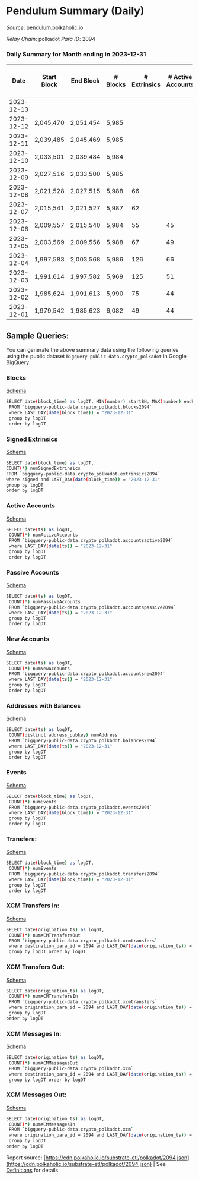 # Pendulum Summary (Daily)

_Source_: [pendulum.polkaholic.io](https://pendulum.polkaholic.io)

*Relay Chain*: polkadot
*Para ID*: 2094



### Daily Summary for Month ending in 2023-12-31


| Date    | Start Block | End Block | # Blocks | # Extrinsics | # Active Accounts | # Passive Accounts | # New Accounts | # Addresses | # Events  | # Transfers ($USD) | # XCM Transfers In ($USD) | # XCM Transfers Out ($USD) | # XCM In | # XCM Out | Issues |
|---------|-------------|-----------|----------|--------------|-------------------|--------------------|----------------|-------------|-----------|--------------------|---------------------------|----------------------------|----------|-----------|--------|
| 2023-12-13 |  |  |  |  |  |  |  |  |  |   |   |   |  |  |  |
| 2023-12-12 | 2,045,470 | 2,051,454 | 5,985 |  |  |  |  |  |  |   |   |   |  | 1 |  |
| 2023-12-11 | 2,039,485 | 2,045,469 | 5,985 |  |  |  |  |  |  |   |   |   |  | 4 |  |
| 2023-12-10 | 2,033,501 | 2,039,484 | 5,984 |  |  |  |  | 1,632 |  |   |   |   |  |  |  |
| 2023-12-09 | 2,027,516 | 2,033,500 | 5,985 |  |  |  |  | 1,631 |  |   | 3 ($0.07) |   | 4 |  |  |
| 2023-12-08 | 2,021,528 | 2,027,515 | 5,988 | 66 |  |  |  | 1,630 | 12,862 | 12  |   |   | 2 |  |  |
| 2023-12-07 | 2,015,541 | 2,021,527 | 5,987 | 62 |  |  |  | 1,628 | 12,496 | 6  |   |   |  |  |  |
| 2023-12-06 | 2,009,557 | 2,015,540 | 5,984 | 55 | 45 | 3 | 2 | 1,626 | 12,513 | 16  |   |   |  | 2 |  |
| 2023-12-05 | 2,003,569 | 2,009,556 | 5,988 | 67 | 49 | 6 | 5 | 1,624 | 12,501 | 20  |   |   |  |  |  |
| 2023-12-04 | 1,997,583 | 2,003,568 | 5,986 | 126 | 66 | 29 | 7 | 1,620 | 12,958 | 56  |   |   |  |  |  |
| 2023-12-03 | 1,991,614 | 1,997,582 | 5,969 | 125 | 51 | 48 | 6 | 1,614 | 12,885 | 63  |   |   |  |  |  |
| 2023-12-02 | 1,985,624 | 1,991,613 | 5,990 | 75 | 44 | 1 | 2 | 1,608 | 12,577 | 10  |   |   |  |  |  |
| 2023-12-01 | 1,979,542 | 1,985,623 | 6,082 | 49 | 44 | 2 |  | 1,606 | 12,546 | 12  |   |   |  |  |  |

## Sample Queries:
You can generate the above summary data using the following queries using the public dataset `bigquery-public-data.crypto_polkadot` in Google BigQuery:


### Blocks 

[Schema](https://github.com/colorfulnotion/substrate-etl/blob/main/schema/blocks.json)

```bash
SELECT date(block_time) as logDT, MIN(number) startBN, MAX(number) endBN, COUNT(*) numBlocks 
 FROM `bigquery-public-data.crypto_polkadot.blocks2094`  
 where LAST_DAY(date(block_time)) = "2023-12-31" 
 group by logDT 
 order by logDT
```

### Signed Extrinsics 

[Schema](https://github.com/colorfulnotion/substrate-etl/blob/main/schema/extrinsics.json)

```bash
SELECT date(block_time) as logDT, 
COUNT(*) numSignedExtrinsics 
FROM `bigquery-public-data.crypto_polkadot.extrinsics2094`  
where signed and LAST_DAY(date(block_time)) = "2023-12-31" 
group by logDT 
order by logDT
```

### Active Accounts 

[Schema](https://github.com/colorfulnotion/substrate-etl/blob/main/schema/accountsactive.json)

```bash
SELECT date(ts) as logDT, 
 COUNT(*) numActiveAccounts 
 FROM `bigquery-public-data.crypto_polkadot.accountsactive2094` 
 where LAST_DAY(date(ts)) = "2023-12-31" 
 group by logDT 
 order by logDT
```

### Passive Accounts 

[Schema](https://github.com/colorfulnotion/substrate-etl/blob/main/schema/accountspassive.json)

```bash
SELECT date(ts) as logDT, 
 COUNT(*) numPassiveAccounts 
 FROM `bigquery-public-data.crypto_polkadot.accountspassive2094` 
 where LAST_DAY(date(ts)) = "2023-12-31" 
 group by logDT 
 order by logDT
```

### New Accounts 

[Schema](https://github.com/colorfulnotion/substrate-etl/blob/main/schema/accountsnew.json)

```bash
SELECT date(ts) as logDT, 
 COUNT(*) numNewAccounts 
 FROM `bigquery-public-data.crypto_polkadot.accountsnew2094` 
 where LAST_DAY(date(ts)) = "2023-12-31" 
 group by logDT
 order by logDT
```

### Addresses with Balances 

[Schema](https://github.com/colorfulnotion/substrate-etl/blob/main/schema/balances.json)

```bash
SELECT date(ts) as logDT,
 COUNT(distinct address_pubkey) numAddress 
 FROM `bigquery-public-data.crypto_polkadot.balances2094` 
 where LAST_DAY(date(ts)) = "2023-12-31" 
 group by logDT 
 order by logDT
```

### Events 

[Schema](https://github.com/colorfulnotion/substrate-etl/blob/main/schema/events.json)

```bash
SELECT date(block_time) as logDT, 
 COUNT(*) numEvents 
 FROM `bigquery-public-data.crypto_polkadot.events2094` 
 where LAST_DAY(date(block_time)) = "2023-12-31" 
 group by logDT 
 order by logDT
```

### Transfers:

[Schema](https://github.com/colorfulnotion/substrate-etl/blob/main/schema/transfers.json)

```bash
SELECT date(block_time) as logDT, 
 COUNT(*) numEvents 
 FROM `bigquery-public-data.crypto_polkadot.transfers2094` 
 where LAST_DAY(date(block_time)) = "2023-12-31" 
 group by logDT 
 order by logDT
```

### XCM Transfers In: 

[Schema](https://github.com/colorfulnotion/substrate-etl/blob/main/schema/xcmtransfers.json)

```bash
SELECT date(origination_ts) as logDT, 
 COUNT(*) numXCMTransfersOut 
 FROM `bigquery-public-data.crypto_polkadot.xcmtransfers` 
 where destination_para_id = 2094 and LAST_DAY(date(origination_ts)) = "2023-12-31" 
 group by logDT order by logDT
```

### XCM Transfers Out: 

[Schema](https://github.com/colorfulnotion/substrate-etl/blob/main/schema/xcmtransfers.json)

```bash
SELECT date(origination_ts) as logDT, 
 COUNT(*) numXCMTransfersIn 
 FROM `bigquery-public-data.crypto_polkadot.xcmtransfers` 
 where origination_para_id = 2094 and LAST_DAY(date(origination_ts)) = "2023-12-31" 
 group by logDT 
order by logDT
```

### XCM Messages In: 

[Schema](https://github.com/colorfulnotion/substrate-etl/blob/main/schema/xcm.json)

```bash
SELECT date(origination_ts) as logDT, 
 COUNT(*) numXCMMessagesOut 
 FROM `bigquery-public-data.crypto_polkadot.xcm` 
 where destination_para_id = 2094 and LAST_DAY(date(origination_ts)) = "2023-12-31" 
 group by logDT order by logDT
```

### XCM Messages Out: 

[Schema](https://github.com/colorfulnotion/substrate-etl/blob/main/schema/xcm.json)

```bash
SELECT date(origination_ts) as logDT, 
 COUNT(*) numXCMMessagesIn 
 FROM `bigquery-public-data.crypto_polkadot.xcm` 
 where origination_para_id = 2094 and LAST_DAY(date(origination_ts)) = "2023-12-31" 
 group by logDT 
order by logDT
```


Report source: [https://cdn.polkaholic.io/substrate-etl/polkadot/2094.json](https://cdn.polkaholic.io/substrate-etl/polkadot/2094.json) | See [Definitions](/DEFINITIONS.md) for details
